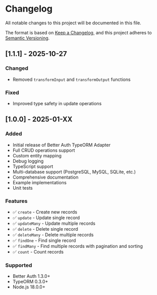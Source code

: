 # Changelog

All notable changes to this project will be documented in this file.

The format is based on [Keep a Changelog](https://keepachangelog.com/en/1.0.0/),
and this project adheres to [Semantic Versioning](https://semver.org/spec/v2.0.0.html).

## [1.1.1] - 2025-10-27

### Changed

- Removed `transformInput` and `transformOutput` functions

### Fixed

- Improved type safety in update operations

## [1.0.0] - 2025-01-XX

### Added

- Initial release of Better Auth TypeORM Adapter
- Full CRUD operations support
- Custom entity mapping
- Debug logging
- TypeScript support
- Multi-database support (PostgreSQL, MySQL, SQLite, etc.)
- Comprehensive documentation
- Example implementations
- Unit tests

### Features

- ✅ `create` - Create new records
- ✅ `update` - Update single record
- ✅ `updateMany` - Update multiple records
- ✅ `delete` - Delete single record
- ✅ `deleteMany` - Delete multiple records
- ✅ `findOne` - Find single record
- ✅ `findMany` - Find multiple records with pagination and sorting
- ✅ `count` - Count records

### Supported

- Better Auth 1.3.0+
- TypeORM 0.3.0+
- Node.js 18.0.0+
